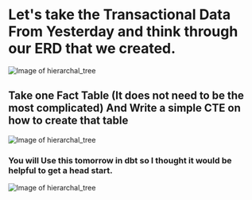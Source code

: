 # Let's take the Transactional Data From Yesterday and think through our ERD that we created.  
![Image of hierarchal_tree](https://github.com/kerrynakayama/developintelligence_data_engineering/blob/master/Day_02/LAB_05/IMAGES/tree.jpg)
## Take one Fact Table (It does not need to be the most complicated) And Write a simple CTE on how to create that table 
![Image of hierarchal_tree](https://github.com/kerrynakayama/developintelligence_data_engineering/blob/master/Day_02/LAB_05/IMAGES/tree.jpg)
### You will Use this tomorrow in dbt so I thought it would be helpful to get a head start.  
![Image of hierarchal_tree](https://github.com/kerrynakayama/developintelligence_data_engineering/blob/master/Day_02/LAB_05/IMAGES/tree.jpg)
